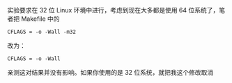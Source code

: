 实验要求在 32 位 Linux 环境中进行，考虑到现在大多都是使用 64 位系统了，笔者把 Makefile 中的

```
CFLAGS = -o -Wall -m32
```

改为：

```
CFLAGS = -o -Wall
```

亲测这对结果并没有影响。如果你使用的是 32 位系统，就把我这个修改取消

